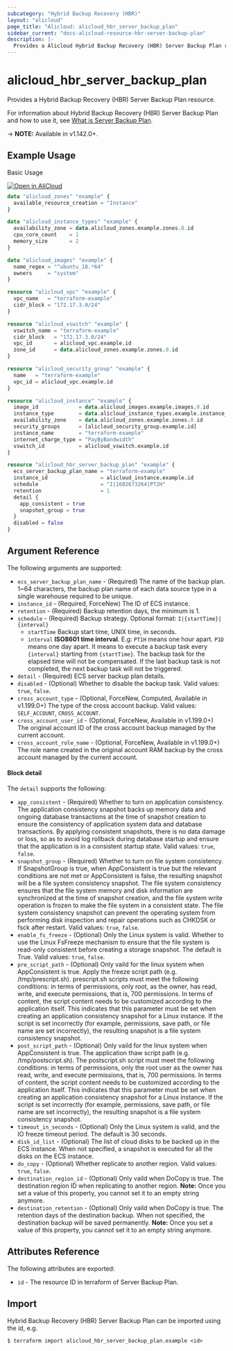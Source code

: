 ```yaml
---
subcategory: "Hybrid Backup Recovery (HBR)"
layout: "alicloud"
page_title: "Alicloud: alicloud_hbr_server_backup_plan"
sidebar_current: "docs-alicloud-resource-hbr-server-backup-plan"
description: |-
  Provides a Alicloud Hybrid Backup Recovery (HBR) Server Backup Plan resource.
---
```


# alicloud\_hbr\_server\_backup\_plan

Provides a Hybrid Backup Recovery (HBR) Server Backup Plan resource.

For information about Hybrid Backup Recovery (HBR) Server Backup Plan and how to use it, see [What is Server Backup Plan](https://www.alibabacloud.com/help/doc-detail/211140.htm).

-> **NOTE:** Available in v1.142.0+.

## Example Usage

Basic Usage

<div style="display: block;margin-bottom: 40px;"><div class="oics-button" style="float: right;position: absolute;margin-bottom: 10px;">
  <a href="https://api.aliyun.com/api-tools/terraform?resource=alicloud_hbr_server_backup_plan&exampleId=4c2af01f-d884-b2c5-fe19-a0e59accc44ef1665bfd&activeTab=example&spm=docs.r.hbr_server_backup_plan.0.4c2af01fd8&intl_lang=EN_US" target="_blank">
    <img alt="Open in AliCloud" src="https://img.alicdn.com/imgextra/i1/O1CN01hjjqXv1uYUlY56FyX_!!6000000006049-55-tps-254-36.svg" style="max-height: 44px; max-width: 100%;">
  </a>
</div></div>

```terraform
data "alicloud_zones" "example" {
  available_resource_creation = "Instance"
}

data "alicloud_instance_types" "example" {
  availability_zone = data.alicloud_zones.example.zones.0.id
  cpu_core_count    = 1
  memory_size       = 2
}

data "alicloud_images" "example" {
  name_regex = "^ubuntu_18.*64"
  owners     = "system"
}

resource "alicloud_vpc" "example" {
  vpc_name   = "terraform-example"
  cidr_block = "172.17.3.0/24"
}

resource "alicloud_vswitch" "example" {
  vswitch_name = "terraform-example"
  cidr_block   = "172.17.3.0/24"
  vpc_id       = alicloud_vpc.example.id
  zone_id      = data.alicloud_zones.example.zones.0.id
}

resource "alicloud_security_group" "example" {
  name   = "terraform-example"
  vpc_id = alicloud_vpc.example.id
}

resource "alicloud_instance" "example" {
  image_id             = data.alicloud_images.example.images.0.id
  instance_type        = data.alicloud_instance_types.example.instance_types.0.id
  availability_zone    = data.alicloud_zones.example.zones.0.id
  security_groups      = [alicloud_security_group.example.id]
  instance_name        = "terraform-example"
  internet_charge_type = "PayByBandwidth"
  vswitch_id           = alicloud_vswitch.example.id
}

resource "alicloud_hbr_server_backup_plan" "example" {
  ecs_server_backup_plan_name = "terraform-example"
  instance_id                 = alicloud_instance.example.id
  schedule                    = "I|1602673264|PT2H"
  retention                   = 1
  detail {
    app_consistent = true
    snapshot_group = true
  }
  disabled = false
}
```

## Argument Reference

The following arguments are supported:

* `ecs_server_backup_plan_name` - (Required) The name of the backup plan. 1~64 characters, the backup plan name of each data source type in a single warehouse required to be unique.
* `instance_id` - (Required, ForceNew) The ID of ECS instance.
* `retention` - (Required) Backup retention days, the minimum is 1.
* `schedule` - (Required) Backup strategy. Optional format: `I|{startTime}|{interval}`
  * `startTime` Backup start time, UNIX time, in seconds. 
  * `interval` **ISO8601 time interval**. E.g: `PT1H` means one hour apart. `P1D` means one day apart. It means to execute a backup task every `{interval}` starting from `{startTime}`. The backup task for the elapsed time will not be compensated. If the last backup task is not completed, the next backup task will not be triggered.
* `detail` - (Required) ECS server backup plan details.
* `disabled` - (Optional) Whether to disable the backup task. Valid values: `true`, `false`.
* `cross_account_type` - (Optional, ForceNew, Computed, Available in v1.199.0+) The type of the cross account backup. Valid values: `SELF_ACCOUNT`, `CROSS_ACCOUNT`.
* `cross_account_user_id` - (Optional, ForceNew, Available in v1.199.0+) The original account ID of the cross account backup managed by the current account.
* `cross_account_role_name` - (Optional, ForceNew, Available in v1.199.0+) The role name created in the original account RAM backup by the cross account managed by the current account.

#### Block detail

The `detail` supports the following:

* `app_consistent` - (Required) Whether to turn on application consistency. The application consistency snapshot backs up memory data and ongoing database transactions at the time of snapshot creation to ensure the consistency of application system data and database transactions. By applying consistent snapshots, there is no data damage or loss, so as to avoid log rollback during database startup and ensure that the application is in a consistent startup state. Valid values: `true`, `false`.
* `snapshot_group` - (Required) Whether to turn on file system consistency. If SnapshotGroup is true, when AppConsistent is true but the relevant conditions are not met or AppConsistent is false, the resulting snapshot will be a file system consistency snapshot. The file system consistency ensures that the file system memory and disk information are synchronized at the time of snapshot creation, and the file system write operation is frozen to make the file system in a consistent state. The file system consistency snapshot can prevent the operating system from performing disk inspection and repair operations such as CHKDSK or fsck after restart. Valid values: `true`, `false`.
* `enable_fs_freeze` - (Optional) Only the Linux system is valid. Whether to use the Linux FsFreeze mechanism to ensure that the file system is read-only consistent before creating a storage snapshot. The default is True. Valid values: `true`, `false`.
* `pre_script_path` - (Optional) Only vaild for the linux system when AppConsistent is true. Apply the freeze script path (e.g. /tmp/prescript.sh). prescript.sh scripts must meet the following conditions: in terms of permissions, only root, as the owner, has read, write, and execute permissions, that is, 700 permissions. In terms of content, the script content needs to be customized according to the application itself. This indicates that this parameter must be set when creating an application consistency snapshot for a Linux instance. If the script is set incorrectly (for example, permissions, save path, or file name are set incorrectly), the resulting snapshot is a file system consistency snapshot.
* `post_script_path` - (Optional) Only vaild for the linux system when AppConsistent is true. The application thaw script path (e.g. /tmp/postscript.sh). The postscript.sh script must meet the following conditions: in terms of permissions, only the root user as the owner has read, write, and execute permissions, that is, 700 permissions. In terms of content, the script content needs to be customized according to the application itself. This indicates that this parameter must be set when creating an application consistency snapshot for a Linux instance. If the script is set incorrectly (for example, permissions, save path, or file name are set incorrectly), the resulting snapshot is a file system consistency snapshot.
* `timeout_in_seconds` - (Optional) Only the Linux system is valid, and the IO freeze timeout period. The default is 30 seconds.
* `disk_id_list` - (Optional) The list of cloud disks to be backed up in the ECS instance. When not specified, a snapshot is executed for all the disks on the ECS instance.
* `do_copy` - (Optional) Whether replicate to another region. Valid values: `true`, `false`.
* `destination_region_id` - (Optional) Only vaild when DoCopy is true. The destination region ID when replicating to another region. **Note:** Once you set a value of this property, you cannot set it to an empty string anymore.
* `destination_retention` - (Optional) Only vaild when DoCopy is true. The retention days of the destination backup. When not specified, the destination backup will be saved permanently. **Note:** Once you set a value of this property, you cannot set it to an empty string anymore.

## Attributes Reference

The following attributes are exported:

* `id` - The resource ID in terraform of Server Backup Plan.

## Import

Hybrid Backup Recovery (HBR) Server Backup Plan can be imported using the id, e.g.

```shell
$ terraform import alicloud_hbr_server_backup_plan.example <id>
```
